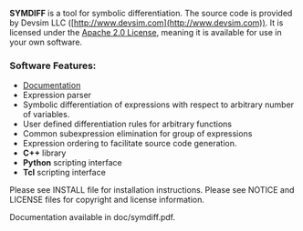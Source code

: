 **SYMDIFF** is a tool for symbolic differentiation.  The source code is provided by Devsim LLC ([http://www.devsim.com](http://www.devsim.com)).
It is licensed under the [Apache 2.0 License](http://www.apache.org/licenses/LICENSE-2.0.html), meaning it is available for use in your own software.

### Software Features:
* [Documentation](https://github.com/devsim/symdiff/blob/master/doc/symdiff.pdf?raw=true)
* Expression parser
* Symbolic differentiation of expressions with respect to arbitrary number of variables.
* User defined differentiation rules for arbitrary functions
* Common subexpression elimination for group of expressions
* Expression ordering to facilitate source code generation.
* **C++** library
* **Python** scripting interface
* **Tcl** scripting interface

Please see INSTALL file for installation instructions.  Please see 
NOTICE and LICENSE files for copyright and license information.

Documentation available in doc/symdiff.pdf.

